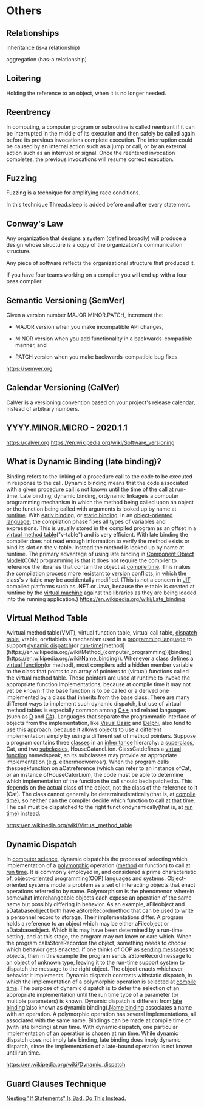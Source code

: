 # Others

## Relationships

inheritance (is-a relationship)

aggregation (has-a relationship)

## Loitering

Holding the reference to an object, when it is no longer needed.

## Reentrency

In computing, a computer program or subroutine is called reentrant if it can be interrupted in the middle of its execution and then safely be called again before its previous invocations complete execution. The interruption could be caused by an internal action such as a jump or call, or by an external action such as an interrupt or signal. Once the reentered invocation completes, the previous invocations will resume correct execution.

## Fuzzing

Fuzzing is a technique for amplifying race conditions.

In this technique Thread.sleep is added before and after every statement.

## Conway's Law

Any organization that designs a system (defined broadly) will produce a design whose structure is a copy of the organization's communication structure.

Any piece of software reflects the organizational structure that produced it.

If you have four teams working on a compiler you will end up with a four pass compiler

## Semantic Versioning (SemVer)

Given a version number MAJOR.MINOR.PATCH, increment the:

- MAJOR version when you make incompatible API changes,

- MINOR version when you add functionality in a backwards-compatible manner, and

- PATCH version when you make backwards-compatible bug fixes.

<https://semver.org>

## Calendar Versioning (CalVer)

CalVer is a versioning convention based on your project's release calendar, instead of arbitrary numbers.

## YYYY.MINOR.MICRO - 2020.1.1

<https://calver.org>
<https://en.wikipedia.org/wiki/Software_versioning>

## What is Dynamic Binding (late binding)?

Binding refers to the linking of a procedure call to the code to be executed in response to the call. Dynamic binding means that the code associated with a given procedure call is not known until the time of the call at run-time.
Late binding, dynamic binding, ordynamic linkageis a computer programming mechanism in which the method being called upon an object or the function being called with arguments is looked up by name at [runtime](https://en.wikipedia.org/wiki/Run_time_(program_lifecycle_phase)).
With [early binding](https://en.wikipedia.org/wiki/Early_binding), or [static binding](https://en.wikipedia.org/wiki/Static_binding), in an [object-oriented language](https://en.wikipedia.org/wiki/Object-oriented_programming), the compilation phase fixes all types of variables and expressions. This is usually stored in the compiled program as an offset in a [virtual method table](https://en.wikipedia.org/wiki/Virtual_method_table)("v-table") and is very efficient. With late binding the compiler does not read enough information to verify the method exists or bind its slot on the v-table. Instead the method is looked up by name at runtime.
The primary advantage of using late binding in [Component Object Model](https://en.wikipedia.org/wiki/Component_Object_Model)(COM) programming is that it does not require the compiler to reference the libraries that contain the object at [compile time](https://en.wikipedia.org/wiki/Compile_time). This makes the compilation process more resistant to version conflicts, in which the class's v-table may be accidentally modified. (This is not a concern in [JIT](https://en.wikipedia.org/wiki/Just-in-time_compilation)-compiled platforms such as .NET or Java, because the v-table is created at runtime by the [virtual machine](https://en.wikipedia.org/wiki/Virtual_machine) against the libraries as they are being loaded into the running application.)
<https://en.wikipedia.org/wiki/Late_binding>

## Virtual Method Table

Avirtual method table(VMT), virtual function table, virtual call table, [dispatch table](https://en.wikipedia.org/wiki/Dispatch_table), vtable, orvftableis a mechanism used in a [programming language](https://en.wikipedia.org/wiki/Programming_language) to support [dynamic dispatch](https://en.wikipedia.org/wiki/Dynamic_dispatch)(or [run-time](https://en.wikipedia.org/wiki/Run_time_(program_lifecycle_phase))[method](https://en.wikipedia.org/wiki/Method_(computer_programming))[binding](https://en.wikipedia.org/wiki/Name_binding)).
Whenever a class defines a [virtual function](https://en.wikipedia.org/wiki/Virtual_function)(or method), most compilers add a hidden member variable to the class that points to an array of pointers to (virtual) functions called the virtual method table. These pointers are used at runtime to invoke the appropriate function implementations, because at compile time it may not yet be known if the base function is to be called or a derived one implemented by a class that inherits from the base class.
There are many different ways to implement such dynamic dispatch, but use of virtual method tables is especially common among [C++](https://en.wikipedia.org/wiki/C%2B%2B) and related languages (such as [D](https://en.wikipedia.org/wiki/D_(programming_language)) and [C#](https://en.wikipedia.org/wiki/C_Sharp_(programming_language))). Languages that separate the programmatic interface of objects from the implementation, like [Visual Basic](https://en.wikipedia.org/wiki/Visual_Basic) and [Delphi](https://en.wikipedia.org/wiki/Object_Pascal), also tend to use this approach, because it allows objects to use a different implementation simply by using a different set of method pointers.
Suppose a program contains three [classes](https://en.wikipedia.org/wiki/Class_(computer_programming)) in an [inheritance](https://en.wikipedia.org/wiki/Inheritance_(object-oriented_programming)) hierarchy: a [superclass](https://en.wikipedia.org/wiki/Superclass_(computer_science)), Cat, and two [subclasses](https://en.wikipedia.org/wiki/Subclass_(computer_science)), HouseCatandLion. ClassCatdefines a [virtual function](https://en.wikipedia.org/wiki/Virtual_function) namedspeak, so its subclasses may provide an appropriate implementation (e.g. eithermeoworroar). When the program calls thespeakfunction on aCatreference (which can refer to an instance ofCat, or an instance ofHouseCatorLion), the code must be able to determine which implementation of the function the call should bedispatchedto. This depends on the actual class of the object, not the class of the reference to it (Cat). The class cannot generally be determinedstatically(that is, at [compile time](https://en.wikipedia.org/wiki/Compile_time)), so neither can the compiler decide which function to call at that time. The call must be dispatched to the right functiondynamically(that is, at [run time](https://en.wikipedia.org/wiki/Run_time_(program_lifecycle_phase))) instead.

<https://en.wikipedia.org/wiki/Virtual_method_table>

## Dynamic Dispatch

In [computer science](https://en.wikipedia.org/wiki/Computer_science), dynamic dispatchis the process of selecting which implementation of a [polymorphic](https://en.wikipedia.org/wiki/Polymorphism_(computer_science)) operation ([method](https://en.wikipedia.org/wiki/Method_(computer_programming)) or function) to call at [run time](https://en.wikipedia.org/wiki/Run_time_(program_lifecycle_phase)). It is commonly employed in, and considered a prime characteristic of, [object-oriented programming](https://en.wikipedia.org/wiki/Object-oriented_programming)(OOP) languages and systems.
Object-oriented systems model a problem as a set of interacting objects that enact operations referred to by name. Polymorphism is the phenomenon wherein somewhat interchangeable objects each expose an operation of the same name but possibly differing in behavior. As an example, aFileobject and aDatabaseobject both have aStoreRecordmethod that can be used to write a personnel record to storage. Their implementations differ. A program holds a reference to an object which may be either aFileobject or aDatabaseobject. Which it is may have been determined by a run-time setting, and at this stage, the program may not know or care which. When the program callsStoreRecordon the object, something needs to choose which behavior gets enacted. If one thinks of OOP as [sending messages](https://en.wikipedia.org/wiki/Message_passing) to objects, then in this example the program sends aStoreRecordmessage to an object of unknown type, leaving it to the run-time support system to dispatch the message to the right object. The object enacts whichever behavior it implements.
Dynamic dispatch contrasts withstatic dispatch, in which the implementation of a polymorphic operation is selected at [compile time](https://en.wikipedia.org/wiki/Compile_time). The purpose of dynamic dispatch is to defer the selection of an appropriate implementation until the run time type of a parameter (or multiple parameters) is known.
Dynamic dispatch is different from [late binding](https://en.wikipedia.org/wiki/Late_binding)(also known as dynamic binding).[Name binding](https://en.wikipedia.org/wiki/Name_binding) associates a name with an operation. A polymorphic operation has several implementations, all associated with the same name. Bindings can be made at compile time or (with late binding) at run time. With dynamic dispatch, one particular implementation of an operation is chosen at run time. While dynamic dispatch does not imply late binding, late binding does imply dynamic dispatch, since the implementation of a late-bound operation is not known until run time.

<https://en.wikipedia.org/wiki/Dynamic_dispatch>

## Guard Clauses Technique

[Nesting "If Statements" Is Bad. Do This Instead.](https://www.youtube.com/shorts/Zmx0Ou5TNJs)
